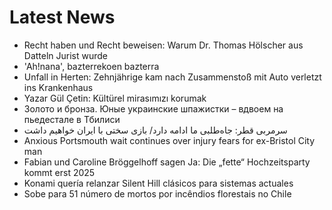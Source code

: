 # Latest News
-  Recht haben und Recht beweisen: Warum Dr. Thomas Hölscher aus Datteln Jurist wurde
-  'Ah!nana', bazterrekoen bazterra
-  Unfall in Herten: Zehnjährige kam nach Zusammenstoß mit Auto verletzt ins Krankenhaus
-  Yazar Gül Çetin: Kültürel mirasımızı korumak
-  Золото и бронза. Юные украинские шпажистки – вдвоем на пьедестале в Тбилиси
-  سرمربی قطر: جاه‌طلبی ما ادامه دارد/ بازی سختی با ایران خواهیم داشت
-  Anxious Portsmouth wait continues over injury fears for ex-Bristol City man
-  Fabian und Caroline Bröggelhoff sagen Ja: Die „fette“ Hochzeitsparty kommt erst 2025
-  Konami quería relanzar Silent Hill clásicos para sistemas actuales
-  Sobe para 51 número de mortos por incêndios florestais no Chile
